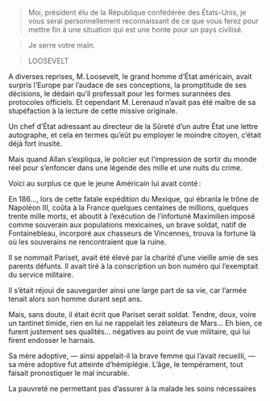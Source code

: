 > Moi, président élu de la République confédérée des États-Unis, je vous serai
  personnellement reconnaissant de ce que vous ferez pour mettre fin à une
  situation qui est une honte pour un pays civilisé.

> Je serre votre main. 

> LOOSEVELT

A diverses reprises, M. Loosevelt, le grand homme d’État américain, avait
surpris l’Europe par l’audace de ses conceptions, la promptitude de ses
décisions, le dédain qu’il professait pour les formes surannées des protocoles
officiels. Et cependant M. Lerenaud n’avait pas été maître de sa stupéfaction
à la lecture de cette missive originale.

Un chef d’État adressant au directeur de la Sûreté d’un autre État une lettre
autographe, et cela en termes qu’eût pu employer le moindre citoyen, c’était
déjà fort inusité.

Mais quand Allan s’expliqua, le policier eut l’impression de sortir du monde
réel pour s’enfoncer dans une légende des mille et une nuits du crime.

Voici au surplus ce que le jeune Américain lui avait conté :

En 186…, lors de cette fatale expédition du Mexique, qui ébranla le trône
de Napoléon III, coûta à la France quelques centaines de millions, quelques
trente mille morts, et aboutit à l’exécution de l’infortuné Maximilien
imposé comme souverain aux populations mexicaines, un brave soldat, natif de
Fontainebleau, incorporé aux chasseurs de Vincennes, trouva la fortune là
où les souverains ne rencontraient que la ruine.

Il se nommait Pariset, avait été élevé par la charité d’une vieille amie de
ses parents défunts. Il avait tiré à la conscription un bon numéro qui
l’exemptait du service militaire.

Il s’était réjoui de sauvegarder ainsi une large part de sa vie, car l’armée
tenait alors son homme durant sept ans.

Mais, sans doute, il était écrit que Pariset serait soldat. Tendre, doux,
voire un tantinet timide, rien en lui ne rappelait les zélateurs de Mars…
Eh bien, ce furent justement ses qualités… négatives au point de vue
militaire, qui lui firent endosser le harnais.

Sa mère adoptive, — ainsi appelait-il la brave femme qui l’avait recueilli, —
sa mère adoptive fut atteinte d’hémiplégie. L’âge, le tempérament, tout faisait pronostiquer le mal incurable.

La pauvreté ne permettant pas d’assurer à la malade les soins nécessaires
